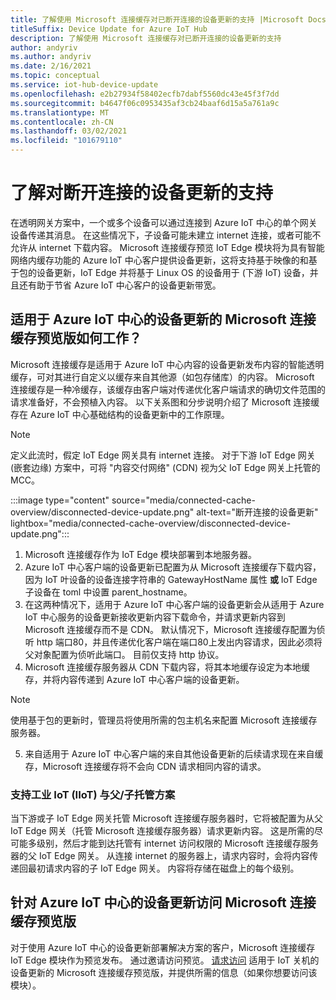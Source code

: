 ```yaml
---
title: 了解使用 Microsoft 连接缓存对已断开连接的设备更新的支持 |Microsoft Docs
titleSuffix: Device Update for Azure IoT Hub
description: 了解使用 Microsoft 连接缓存对已断开连接的设备更新的支持
author: andyriv
ms.author: andyriv
ms.date: 2/16/2021
ms.topic: conceptual
ms.service: iot-hub-device-update
ms.openlocfilehash: e2b27934f58402ecfb7dabf5560dc43e45f3f7dd
ms.sourcegitcommit: b4647f06c0953435af3cb24baaf6d15a5a761a9c
ms.translationtype: MT
ms.contentlocale: zh-CN
ms.lasthandoff: 03/02/2021
ms.locfileid: "101679110"
---
```

# <a name="understand-support-for-disconnected-device-updates"></a>了解对断开连接的设备更新的支持

在透明网关方案中，一个或多个设备可以通过连接到 Azure IoT 中心的单个网关设备传递其消息。 在这些情况下，子设备可能未建立 internet 连接，或者可能不允许从 internet 下载内容。 Microsoft 连接缓存预览 IoT Edge 模块将为具有智能网络内缓存功能的 Azure IoT 中心客户提供设备更新，这将支持基于映像的和基于包的设备更新，IoT Edge 并将基于 Linux OS 的设备用于 (下游 IoT) 设备，并且还有助于节省 Azure IoT 中心客户的设备更新带宽。

## <a name="how-does-microsoft-connected-cache-preview-for-device-update-for-azure-iot-hub-work"></a>适用于 Azure IoT 中心的设备更新的 Microsoft 连接缓存预览版如何工作？

Microsoft 连接缓存是适用于 Azure IoT 中心内容的设备更新发布内容的智能透明缓存，可对其进行自定义以缓存来自其他源（如包存储库）的内容。 Microsoft 连接缓存是一种冷缓存，该缓存由客户端对传递优化客户端请求的确切文件范围的请求准备好，不会预植入内容。 以下关系图和分步说明介绍了 Microsoft 连接缓存在 Azure IoT 中心基础结构的设备更新中的工作原理。

>[!Note]
>定义此流时，假定 IoT Edge 网关具有 internet 连接。 对于下游 IoT Edge 网关 (嵌套边缘) 方案中，可将 "内容交付网络" (CDN) 视为父 IoT Edge 网关上托管的 MCC。

  :::image type="content" source="media/connected-cache-overview/disconnected-device-update.png" alt-text="断开连接的设备更新" lightbox="media/connected-cache-overview/disconnected-device-update.png":::

1. Microsoft 连接缓存作为 IoT Edge 模块部署到本地服务器。
2. Azure IoT 中心客户端的设备更新已配置为从 Microsoft 连接缓存下载内容，因为 IoT 叶设备的设备连接字符串的 GatewayHostName 属性 **或** IoT Edge 子设备在 toml 中设置 parent_hostname。
3. 在这两种情况下，适用于 Azure IoT 中心客户端的设备更新会从适用于 Azure IoT 中心服务的设备更新接收更新内容下载命令，并请求更新内容到 Microsoft 连接缓存而不是 CDN。 默认情况下，Microsoft 连接缓存配置为侦听 http 端口80，并且传递优化客户端在端口80上发出内容请求，因此必须将父对象配置为侦听此端口。  目前仅支持 http 协议。
4. Microsoft 连接缓存服务器从 CDN 下载内容，将其本地缓存设定为本地缓存，并将内容传递到 Azure IoT 中心客户端的设备更新。
   
>[!Note]
>使用基于包的更新时，管理员将使用所需的包主机名来配置 Microsoft 连接缓存服务器。

5. 来自适用于 Azure IoT 中心客户端的来自其他设备更新的后续请求现在来自缓存，Microsoft 连接缓存将不会向 CDN 请求相同内容的请求。

### <a name="supporting-industrial-iot-iiot-with-parentchild-hosting-scenarios"></a>支持工业 IoT (IIoT) 与父/子托管方案

当下游或子 IoT Edge 网关托管 Microsoft 连接缓存服务器时，它将被配置为从父 IoT Edge 网关（托管 Microsoft 连接缓存服务器）请求更新内容。 这是所需的尽可能多级别，然后才能到达托管有 internet 访问权限的 Microsoft 连接缓存服务器的父 IoT Edge 网关。 从连接 internet 的服务器上，请求内容时，会将内容传递回最初请求内容的子 IoT Edge 网关。 内容将存储在磁盘上的每个级别。

## <a name="access-to-the-microsoft-connected-cache-preview-for-device-update-for-azure-iot-hub"></a>针对 Azure IoT 中心的设备更新访问 Microsoft 连接缓存预览版

对于使用 Azure IoT 中心的设备更新部署解决方案的客户，Microsoft 连接缓存 IoT Edge 模块作为预览发布。 通过邀请访问预览。 [请求访问](https://aka.ms/MCCForDeviceUpdateForIoT) 适用于 IoT 关机的设备更新的 Microsoft 连接缓存预览版，并提供所需的信息（如果你想要访问该模块）。
